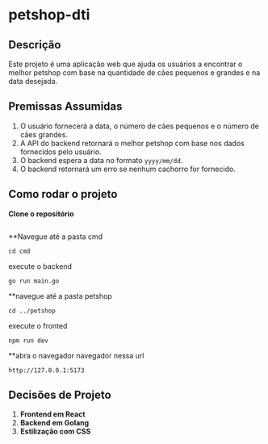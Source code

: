 # petshop-dti

## Descrição

Este projeto é uma aplicação web que ajuda os usuários a encontrar o melhor petshop com base na quantidade de cães pequenos e grandes e na data desejada.

## Premissas Assumidas

1. O usuário fornecerá a data, o número de cães pequenos e o número de cães grandes.
2. A API do backend retornará o melhor petshop com base nos dados fornecidos pelo usuário.
3. O backend espera a data no formato `yyyy/mm/dd`.
4. O backend retornará um erro se nenhum cachorro for fornecido.



## Como rodar o projeto
**Clone o repositório**
```

```

**Navegue até a pasta cmd 
```
cd cmd 
```
execute o backend
```
go run main.go
```
**navegue até a pasta petshop
```
cd ../petshop
```
execute o fronted
```
npm run dev
```
**abra o navegador navegador nessa url
```
http://127.0.0.1:5173
```

## Decisões de Projeto

1. **Frontend em React**
2. **Backend em Golang**
3. **Estilização com CSS**

